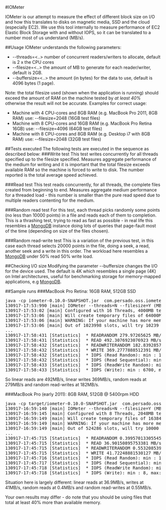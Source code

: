 #IOMeter

IOMeter is our attempt to measure the effect of different block size on I/O and how this translates to disks on magnetic media, SSD and the cloud (especially EC2). We use this tool internally to measure performance of EC2 Elastic Block Storage with and without IOPS, so it can be translated to a number most of us understand (MB/s).

##Usage
IOMeter understands the following parameters:
 * --threads=<..> number of concurrent readers/writers to allocate, default is 2 x the CPU cores
 * --filesize=<..> the amount of MB to generate for each reader/writer, default is 2GB. 
 * --buffersize=<..> the amount (in bytes) for the data to use, default is 4096 bytes (1 page).

Note: the total filesize used (shown when the application is running) should exceed the amount of RAM on the machine tested by _at least 40%_ otherwise the result will not be accurate. 
Examples for correct usage: 
 * Machine with 4 CPU-cores and 8GB RAM (e.g. MacBook Pro 2011, 8GB RAM) use: --filesize=2048 (16GB test files)
 * Machine with 8 CPU-cores and 16GB RAM (e.g. MacBook Pro Retina 16GB) use: --filesize=4096 (64GB test files)
 * Machine with 8 CPU-cores and 8GB RAM (e.g. Desktop i7 with 8GB RAM) use: --filesize=2048 (32GB test files)

##Tests executed
The following tests are executed in the sequence as described below:
###Write test
This test writes concurrently for all threads specified up to the filesize specified. Measures aggregate performance of the medium for writing and it is important that the total filesize exceeds available RAM so the machine is forced to write to disk. The number reported is the total average speed achieved.

###Read test
This test reads concurrently, for all threads, the complete files created from beginning to end. Measures aggregate medium performance for a threaded load - this number is smaller than the pure read speed due to multiple readers contenting for the medium.

###Random read test
For this test, each thread picks randomly some points (no less than 10000 points) in a file and reads each of them to completion. This is a thrashing test, trying to read as fast as possible - in real life this resembles a [MongoDB](http://www.mongodb.org) instance doing lots of queries that page-fault most of the time (depending on size of the files chosen).

###Random read-write test
This is a variation of the previous test, in this case each thread selects 20000 points in the file, doing a seek, a read, another seek and a write in this order. The workload here resembles a [MongoDB](http://www.mongodb.org) under 50% read 50% write load.

##Checking I/O size
Modifying the parameter --buffersize changes the I/O for the device used. The default is 4K which resembles a single page (4K) on Intel architectures, useful for benchmarking storage for memory-mapped applications, e.g [MongoDB](http://www.mongodb.org).

##Sample runs
###MacBook Pro Retina: 16GB RAM, 512GB SSD
<pre>
java -cp iometer-0.10.0-SNAPSHOT.jar  com.persado.oss.iometer.IOMeter --filesize=4000
130917-17:53:990 [main] IOMeter --threads=N --filesize=Y (MB) --buffersize=Z (bytes)
130917-17:53:02 [main] Configured with 16 Threads, 4000MB test file size, 4096 bytes buffer size.
130917-17:53:06 [main] Will create temporary files of 64000MB.
130917-17:53:06 [main] WARNING: If your machine has more memory than this, the test may be invalid.
130917-17:53:06 [main] Out of 1023998 slots, will try 10239 in the generated files.
...
130917-17:58:431 [Statistics]  * READRANDOM 279.97265625 MB/sec
130917-17:58:431 [Statistics]  * READ 492.3076923076923 MB/sec
130917-17:58:432 [Statistics]  * READWRITERANDOM 182.83928571428575 MB/sec
130917-17:58:432 [Statistics]  * WRITE 369.2777888512391 MB/sec
130917-17:58:432 [Statistics]  * IOPS (Read Random): min : 16418, max: 58869, average: 40956.0
130917-17:58:432 [Statistics]  * IOPS (Read Sequential): min : 16418, max: 126977, average: 121675.17647058824
130917-17:58:433 [Statistics]  * IOPS (ReadWrite Random): min : 6700, max: 126977, average: 115252.74482758621
130917-17:58:433 [Statistics]  * IOPS (Write): min : 6700, max: 127401, average: 103423.9
</pre>

So linear reads are 492MB/s, linear writes 369MB/s, random reads at 279MB/s and random read-writes at 182MB/s.

###MacBook Pro (early 2011): 8GB RAM, 512GB @ 5400rpm HDD 
<pre>
java -cp target/iometer-0.10.0-SNAPSHOT.jar  com.persado.oss.iometer.IOMeter
130917-16:59:140 [main] IOMeter --threads=N --filesize=Y (MB) --buffersize=Z (bytes)
130917-16:59:145 [main] Configured with 8 Threads, 2048MB test file size, 4096 bytes buffer size.
130917-16:59:149 [main] Will create temporary files of 16384MB.
130917-16:59:149 [main] WARNING: If your machine has more memory than this, the test may be invalid.
130917-16:59:149 [main] Out of 524286 slots, will try 10000 in the generated files.
...
130917-17:45:715 [Statistics]  * READRANDOM 0.3995701330554561 MB/sec
130917-17:45:715 [Statistics]  * READ 36.90150895753381 MB/sec
130917-17:45:715 [Statistics]  * READWRITERANDOM 0.553208539894697 MB/sec
130917-17:45:715 [Statistics]  * WRITE 41.72248881530127 MB/sec
130917-17:45:716 [Statistics]  * IOPS (Read Random): min : 13, max: 180, average: 101.1378002528445
130917-17:45:717 [Statistics]  * IOPS (Read Sequential): min : 13, max: 13666, average: 3447.0193548387097
130917-17:45:718 [Statistics]  * IOPS (ReadWrite Random): min : 13, max: 13666, average: 1821.1225428690925
130917-17:45:718 [Statistics]  * IOPS (Write): min : 8, max: 36096, average: 3060.7261009667027
</pre>
Situation here is largely different: linear reads at 36.9MB/s, writes at 41MB/s, random reads at 0.4MB/s and random read-writes at 0.55MB/s.

Your own results may differ - do note that you should be using files that total at least 40% more than available memory. 






